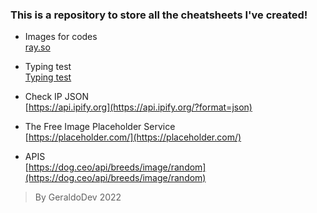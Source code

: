 ### This is a repository to store all the cheatsheets I've created!

- Images for codes  
[ray.so](https://ray.so/)
- Typing test  
[Typing test](https://10fastfingers.com/typing-test/portuguese)

- Check IP JSON  
[https://api.ipify.org](https://api.ipify.org/?format=json)

- The Free Image Placeholder Service  
[https://placeholder.com/](https://placeholder.com/) 

- APIS  
[https://dog.ceo/api/breeds/image/random](https://dog.ceo/api/breeds/image/random)
> By GeraldoDev 2022






